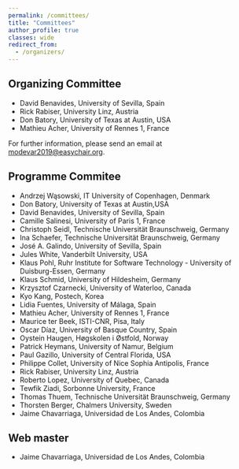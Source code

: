 ```yaml
---
permalink: /committees/
title: "Committees"
author_profile: true
classes: wide
redirect_from: 
  - /organizers/
---
```



## Organizing Committee
* David Benavides, University of Sevilla, Spain
* Rick Rabiser,  University Linz, Austria
* Don Batory, University of Texas at Austin, USA
* Mathieu Acher, University of Rennes 1, France

For further information, please send an email at [modevar2019@easychair.org](mailto:modevar2019@easychair.org).

## Programme Commitee
* Andrzej Wąsowski, IT University of Copenhagen, Denmark
* Don Batory, University of Texas at Austin,USA
* David Benavides, University of Sevilla, Spain
* Camille Salinesi, University of Paris 1, France
* Christoph Seidl,  Technische Universität Braunschweig, Germany
* Ina Schaefer,  Technische Universität Braunschweig, Germany
* José A. Galindo, University of Sevilla, Spain
* Jules White, Vanderbilt University, USA
* Klaus Pohl,  Ruhr Institute for Software Technology - University of Duisburg-Essen, Germany
* Klaus Schmid,  University of Hildesheim, Germany
* Krzysztof Czarnecki, University of Waterloo, Canada
* Kyo Kang, Postech, Korea
* Lidia Fuentes, University of Málaga, Spain
* Mathieu Acher, University of Rennes 1, France
* Maurice ter Beek, ISTI-CNR, Pisa, Italy
* Oscar Díaz, University of Basque Country, Spain
* Oystein Haugen, Høgskolen i Østfold, Norway
* Patrick Heymans, University of Namur, Belgium
* Paul Gazillo, University of Central Florida, USA
* Philippe Collet, University of Nice Sophia Antipolis, France
* Rick Rabiser, University Linz, Austria
* Roberto Lopez, University of Quebec, Canada
* Tewfik Ziadi,  Sorbonne University, France
* Thomas Thuem, Technische Universität Braunschweig, Germany
* Thorsten Berger, Chalmers University, Sweden
* Jaime Chavarriaga, Universidad de Los Andes, Colombia

## Web master
* Jaime Chavarriaga, Universidad de Los Andes, Colombia
